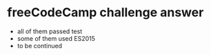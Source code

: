 # freeCodeCamp challenge answer 
- all of them passed test 
- some of them used ES2015 
- to be continued